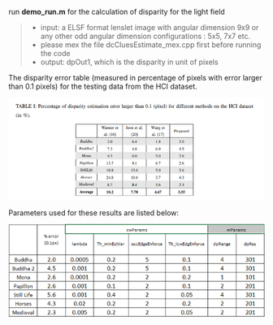 
run **demo_run.m** for the calculation of disparity for the light field 
> - input: a ELSF format lenslet image with angular dimension 9x9 or any other odd angular dimension configurations : 5x5, 7x7 etc.
> - please mex the file dcCluesEstimate_mex.cpp first before running the code
> - output: dpOut1, which is the disparity in unit of pixels


The disparity error table (measured in percentage of pixels with error larger than 0.1 pixels) for the testing data from the HCI dataset.
<p align="center">
<img src="https://github.com/hotndy/LFDepth_POBR/blob/master/HCI_outputs/DpError0.1.png" width="800px"/>
</p>

Parameters used for these results are listed below:
<p align="center">
<img src="https://github.com/hotndy/LFDepth_POBR/blob/master/HCI_outputs/paramSettings.png" width="600px"/>
</p>

